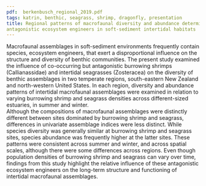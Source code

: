 ```yaml
---
pdf:  berkenbusch_regional_2019.pdf
tags: katrin, benthic, seagrass, shrimp, dragonfly, presentation
title: Regional patterns of macrofaunal diversity and abundance determined by
antagonistic ecosystem engineers in soft-sediment intertidal habitats
---
```

Macrofaunal assemblages in soft-sediment environments frequently contain
species, ecosystem engineers, that exert a disproportional influence on the
structure and diversity of benthic communities.  The present study examined the
influence of co-occurring but antagonistic burrowing shrimps (Callianassidae)
and intertidal seagrasses (Zosteracea) on the diversity of benthic assemblages
in two temperate regions, south-eastern New Zealand and north-western United
States.  In each region, diversity and abundance patterns of intertidal
macrofaunal assemblages were examined in relation to varying burrowing shrimp
and seagrass densities across different-sized estuaries, in summer and winter.  
Although the compositions of macrofaunal assemblages were distinctly different
between sites dominated by burrowing shrimp and seagrass, differences in
univariate assemblage indices were less distinct.  While species diversity was
generally similar at burrowing shrimp and seagrass sites, species abundance was
frequently higher at the latter sites.  These patterns were consistent across
summer and winter, and across spatial scales, although there were some
differences across regions.  Even though population densities of burrowing
shrimp and seagrass can vary over time, findings from this study highlight the
relative influence of these antagonistic ecosystem engineers on the long-term
structure and functioning of intertidal macrofaunal assemblages. 

